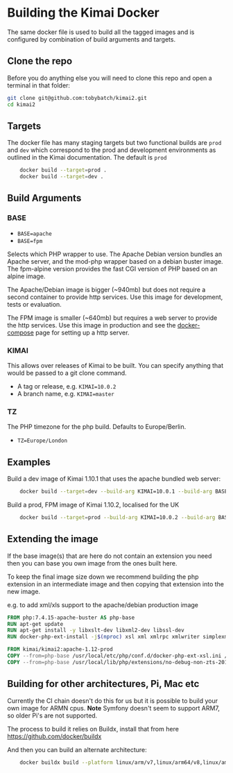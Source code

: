 # Building the Kimai Docker

The same docker file is used to build all the tagged images and is configured by combination of build arguments and targets.

## Clone the repo

Before you do anything else you will need to clone this repo and open a terminal in that folder:

```bash
git clone git@github.com:tobybatch/kimai2.git
cd kimai2
```

## Targets

The docker file has many staging targets but two functional builds are `prod` and `dev` which correspond to the prod and development environments as outlined in the Kimai documentation.  The default is `prod`

```bash
    docker build --target=prod .
    docker build --target=dev .
```

## Build Arguments

### BASE

* `BASE=apache`
* `BASE=fpm`

Selects which PHP wrapper to use.  The Apache Debian version bundles an Apache server, and the mod-php wrapper based on a debian buster image.  The fpm-alpine version provides the fast CGI version of PHP based on an alpine image.

The Apache/Debian image is bigger (~940mb) but does not require a second container to provide http services.  Use this image for development, tests or evaluation.

The FPM image is smaller (~640mb) but requires a web server to provide the http services.  Use this image in production and see the [docker-compose](docker-compose.md) page for setting up a http server.

### KIMAI

This allows over releases of Kimai to be built.  You can specify anything that would be passed to a git clone command.

* A tag or release, e.g. `KIMAI=10.0.2`
* A branch name, e.g. `KIMAI=master`

### TZ

The PHP timezone for the php build.  Defaults to Europe/Berlin.

* `TZ=Europe/London`

## Examples

Build a dev image of Kimai 1.10.1 that uses the apache bundled web server:

```bash
    docker build --target=dev --build-arg KIMAI=10.0.1 --build-arg BASE=apache .
```

Build a prod, FPM image of Kimai 1.10.2, localised for the UK

```bash
    docker build --target=prod --build-arg KIMAI=10.0.2 --build-arg BASE=fpm --build-arg TZ=Europe/London .
```

## Extending the image

If the base image(s) that are here do not contain an extension you need then you can base you own image from the ones built here.

To keep the final image size down we recommend building the php extension in an intermediate image and then copying that extension into the new image.

e.g. to add xml/xls support to the apache/debian production image

```dockerfile
FROM php:7.4.15-apache-buster AS php-base
RUN apt-get update
RUN apt-get install -y libxslt-dev libxml2-dev libssl-dev
RUN docker-php-ext-install -j$(nproc) xsl xml xmlrpc xmlwriter simplexml

FROM kimai/kimai2:apache-1.12-prod
COPY --from=php-base /usr/local/etc/php/conf.d/docker-php-ext-xsl.ini /usr/local/etc/php/conf.d/docker-php-ext-xsl.ini
COPY --from=php-base /usr/local/lib/php/extensions/no-debug-non-zts-20190902/xsl.so /usr/local/lib/php/extensions/no-debug-non-zts-20190902/xsl.so

```

## Building for other architectures, Pi, Mac etc

Currently the CI chain doesn't do this for us but it is possible to build your own image for ARMN cpus. **Note** Symfony doesn't seem to support ARM7, so older Pi's are not supported.

The process to build it relies on Buildx, install that from here <https://github.com/docker/buildx>

And then you can build an alternate architecture:

```bash
    docker buildx build --platform linux/arm/v7,linux/arm64/v8,linux/amd64 -t kimai/kimai2:multi .
```
